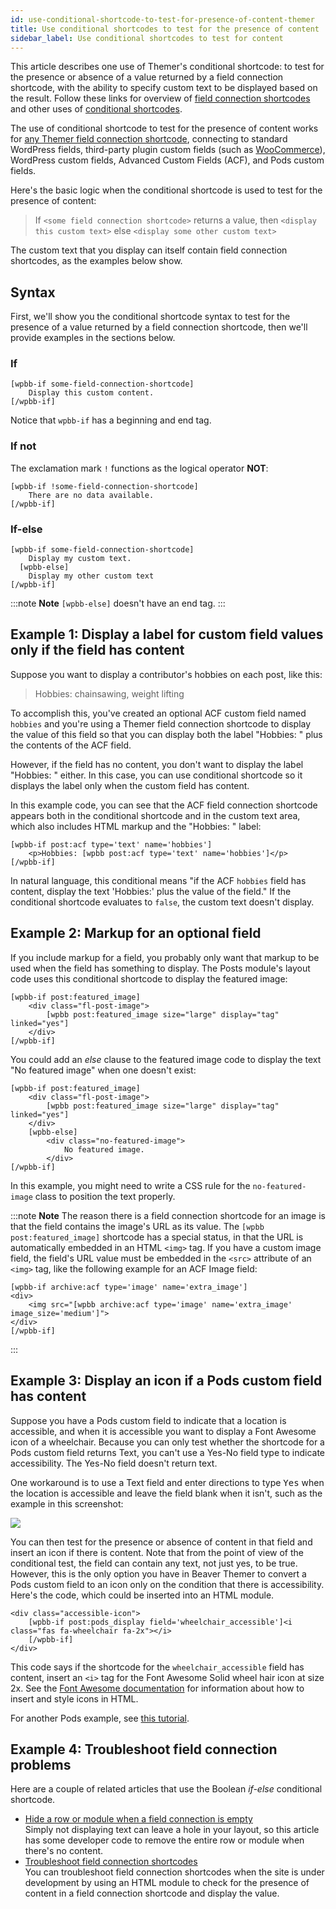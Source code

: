 ```yaml
---
id: use-conditional-shortcode-to-test-for-presence-of-content-themer
title: Use conditional shortcodes to test for the presence of content
sidebar_label: Use conditional shortcodes to test for content
---
```


This article describes one use of Themer's conditional shortcode: to test for the presence or absence of a value returned by a field connection shortcode, with the ability to specify custom text to be displayed based on the result. Follow these links for overview of [field connection shortcodes](/beaver-themer/field-connections/field-connection-shortcodes-overview-themer.md) and other uses of [conditional shortcodes](/beaver-themer/field-connections/conditional-shortcodes-for-field-connections-overview-themer.md).

The use of conditional shortcode to test for the presence of content works for [any Themer field connection shortcode](/beaver-themer/field-connections/field-connection-shortcode-index-themer.md), connecting to standard WordPress fields, third-party plugin custom fields (such as [WooCommerce](/beaver-themer/integrations/woocommerce/woocommerce-field-connection-shortcode-index.md)), WordPress custom fields, Advanced Custom Fields (ACF), and Pods custom fields. 

Here's the basic logic when the conditional shortcode is used to test for the presence of content:

> If `<some field connection shortcode>` returns a value, then `<display this custom text>` else `<display some other custom text>`

The custom text that you display can itself contain field connection shortcodes, as the examples below show.

## Syntax

First, we'll show you the conditional shortcode syntax to test for the presence of a value returned by a field connection shortcode, then we'll provide examples in the sections below.

### If

```markup
[wpbb-if some-field-connection-shortcode]
    Display this custom content.
[/wpbb-if]
```

Notice that `wpbb-if` has a beginning and end tag.

### If not

The exclamation mark `!` functions as the logical operator **NOT**: 

```markup
[wpbb-if !some-field-connection-shortcode]
    There are no data available.
[/wpbb-if]
```

### If-else

```markup
[wpbb-if some-field-connection-shortcode]
    Display my custom text.
  [wpbb-else]
    Display my other custom text
[/wpbb-if]
```

:::note **Note**
`[wpbb-else]` doesn't have an end tag.
:::

## Example 1: Display a label for custom field values only if the field has content

Suppose you want to display a contributor's hobbies on each post, like this:

> Hobbies: chainsawing, weight lifting

To accomplish this, you've created an optional ACF custom field named `hobbies` and you're using a Themer field connection shortcode to display the value of this field so that you can display both the label "Hobbies: " plus the contents of the ACF field.

However, if the field has no content, you don't want to display the label "Hobbies: " either. In this case, you can use conditional shortcode so it displays the label only when the custom field has content. 

In this example code, you can see that the ACF field connection shortcode appears both in the conditional shortcode and in the custom text area, which also includes HTML markup and the "Hobbies: " label:

```markup
[wpbb-if post:acf type='text' name='hobbies']
    <p>Hobbies: [wpbb post:acf type='text' name='hobbies']</p>
[/wpbb-if]
```
In natural language, this conditional means "if the ACF `hobbies` field has content, display the text 'Hobbies:' plus the value of the field." If the conditional shortcode evaluates to `false`, the custom text doesn't display.

## Example 2: Markup for an optional field

If you include markup for a field, you probably only want that markup to be used when the field has something to display. The Posts module's layout code uses this conditional shortcode to display the featured image:

```markup
[wpbb-if post:featured_image]
    <div class="fl-post-image">
        [wpbb post:featured_image size="large" display="tag" linked="yes"]
    </div>
[/wpbb-if]
```

You could add an *else* clause to the featured image code to display the text "No featured image" when one doesn't exist:

```markup
[wpbb-if post:featured_image]
    <div class="fl-post-image">
        [wpbb post:featured_image size="large" display="tag" linked="yes"]
    </div>
    [wpbb-else]
        <div class="no-featured-image">
            No featured image.
        </div>
[/wpbb-if]
```

In this example, you might need to write a CSS rule for the `no-featured-image` class to position the text properly.

:::note **Note**
The reason there is a field connection shortcode for an image is that the field  contains the image's URL as its value. The `[wpbb post:featured_image]` shortcode has a special status, in that the URL is automatically embedded in an HTML `<img>` tag. If you have a custom image field, the field's URL value must be embedded in the `<src>` attribute of an `<img>` tag, like the following example for an ACF Image field:

```markup
[wpbb-if archive:acf type='image' name='extra_image']
<div>
	<img src="[wpbb archive:acf type='image' name='extra_image' image_size='medium']">
</div>
[/wpbb-if]
```
:::

## Example 3: Display an icon if a Pods custom field has content

Suppose you have a Pods custom field to indicate that a location is accessible, and when it is accessible you want to display a Font Awesome icon of a wheelchair. Because you can only test whether the shortcode for a Pods custom field returns Text, you can't use a Yes-No field type to indicate accessibility. The Yes-No field doesn't return text.

One workaround is to use a Text field and enter directions to type <kbd>Yes</kbd> when the location is accessible and leave the field blank when it isn't, such as the example in this screenshot:

![](/img/use-conditional-shortcode-to-test-for-presence-of-content-themer-0c6312a3.png)

You can then test for the presence or absence of content in that field and insert an icon if there is content. Note that from the point of view of the conditional test, the field can contain any text, not just yes, to be true. However, this is the only option you have in Beaver Themer to convert a Pods custom field to an icon only on the condition that there is accessibility. Here's the code, which could be inserted into an HTML module.

```markup
<div class="accessible-icon">
    [wpbb-if post:pods_display field='wheelchair_accessible']<i class="fas fa-wheelchair fa-2x"></i>
    [/wpbb-if]
</div>
```

This code says if the shortcode for the `wheelchair_accessible` field has content, insert an `<i>` tag for the Font Awesome Solid wheel hair icon at size 2x. See the [Font Awesome documentation](https://fontawesome.com/how-to-use/on-the-web/referencing-icons/basic-use) for information about how to insert and style icons in HTML.

For another Pods example, see [this tutorial](/beaver-themer/field-connections/connections-to-pods-custom-fields/build-this-display-a-pods-custom-field-and-separator-only-when-theres-content.md).

##  Example 4: Troubleshoot field connection problems

Here are a couple of related articles that use the Boolean *if-else* conditional shortcode.

  * [Hide a row or module when a field connection is empty](/beaver-themer/developer/hide-row-or-module-when-field-connection-is-empty-themer.md)  
  Simply not displaying text can leave a hole in your layout, so this article has some developer code to remove the entire row or module when there's no content.
  * [Troubleshoot field connection shortcodes](/beaver-themer/field-connections/troubleshoot-field-connection-shortcodes-themer.md)  
  You can troubleshoot field connection shortcodes when the site is under development by using an HTML module to check for the presence of content in a field connection shortcode and display the value.
